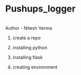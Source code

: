 # Pushups_logger
<br>
Author - Nitesh Verma
<br>

1. create a repo

2. installing python

3. installing flask

4. creating environment


